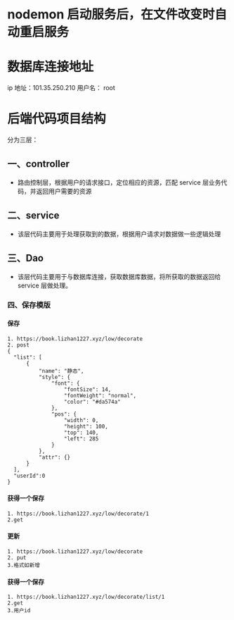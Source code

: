 # nodemon 启动服务后，在文件改变时自动重启服务

# 数据库连接地址

ip 地址：101.35.250.210
用户名： root

# 后端代码项目结构

分为三层：

## 一、controller

- 路由控制层，根据用户的请求接口，定位相应的资源，匹配 service 层业务代码，并返回用户需要的资源

## 二、service

- 该层代码主要用于处理获取到的数据，根据用户请求对数据做一些逻辑处理

## 三、Dao

- 该层代码主要用于与数据库连接，获取数据库数据，将所获取的数据返回给 service 层做处理。

### 四、保存模版
#### 保存

```
1. https://book.lizhan1227.xyz/low/decorate
2. post
{
  "list": [
      {
          "name": "静态",
          "style": {
              "font": {
                  "fontSize": 14,
                  "fontWeight": "normal",
                  "color": "#da574a"
              },
              "pos": {
                  "width": 0,
                  "height": 100,
                  "top": 140,
                  "left": 285
              }
          },
          "attr": {}
      }
  ],
  "userId":0
}
```
#### 获得一个保存
```
1. https://book.lizhan1227.xyz/low/decorate/1
2.get
```
#### 更新
```
1. https://book.lizhan1227.xyz/low/decorate
2. put
3.格式如新增
```
#### 获得一个保存
```
1. https://book.lizhan1227.xyz/low/decorate/list/1
2.get
3.用户id
```

